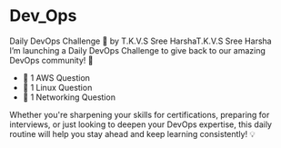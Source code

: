 # Dev_Ops
Daily DevOps Challenge 🎉 by  T.K.V.S Sree HarshaT.K.V.S Sree Harsha  
 I’m launching a Daily DevOps Challenge to give back to our amazing DevOps community! 🎉
- 🔹 1 AWS Question
- 🔹 1 Linux Question
- 🔹 1 Networking Question

Whether you're sharpening your skills for certifications, preparing for interviews, or just looking to deepen your DevOps expertise, this daily routine will help you stay ahead and keep learning consistently! 💡
